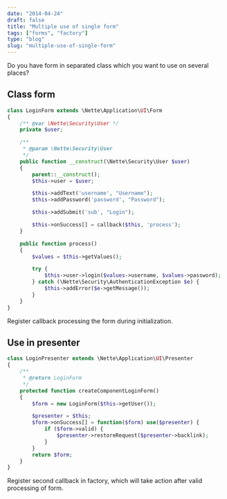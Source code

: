 ```yaml
---
date: "2014-04-24"
draft: false
title: "Multiple use of single form"
tags: ["forms", "factory"]
type: "blog"
slug: "multiple-use-of-single-form"
---
```


Do you have form in separated class which you want to use on several places?

## Class form

```php
class LoginForm extends \Nette\Application\UI\Form
{
	/** @var \Nette\Security\User */
	private $user;

	/**
	 * @param \Nette\Security\User
	 */
	public function __construct(\Nette\Security\User $user)
	{
		parent::__construct();
		$this->user = $user;

		$this->addText('username', "Username");
		$this->addPassword('password', "Password");

		$this->addSubmit('sub', "Login");

		$this->onSuccess[] = callback($this, 'process');
	}

	public function process()
	{
		$values = $this->getValues();

		try {
			$this->user->login($values->username, $values->password);
		} catch (\Nette\Security\AuthenticationException $e) {
			$this->addError($e->getMessage());
		}
	}
}
```

Register callback processing the form during initialization.

Use in presenter
---
```php
class LoginPresenter extends \Nette\Application\UI\Presenter
{
	/**
	 * @return LoginForm
	 */
	protected function createComponentLoginForm()
	{
		$form = new LoginForm($this->getUser());

		$presenter = $this;
		$form->onSuccess[] = function($form) use($presenter) {
			if ($form->valid) {
				$presenter->restoreRequest($presenter->backlink);
			}
		}
		return $form;
	}
}
```

Register second callback in factory, which will take action after valid processing of form.
